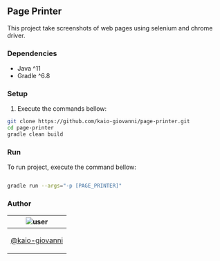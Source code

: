 ## Page Printer

This project take screenshots of web pages using selenium and chrome driver.

### Dependencies

- Java ^11
- Gradle ^6.8

### Setup

1. Execute the commands bellow:

```bash
git clone https://github.com/kaio-giovanni/page-printer.git
cd page-printer
gradle clean build
```

### Run

To run project, execute the command bellow:

```bash

gradle run --args="-p [PAGE_PRINTER]"
```

### Author

| ![user](https://avatars1.githubusercontent.com/u/64810260?v=4&s=150)                    |
| --------------------------------------------------------------------------------------- |
| <p align="center"> <a href="https://github.com/kaio-giovanni"> @kaio-giovanni </a> </p> |
